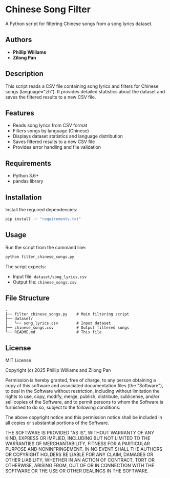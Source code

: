 # Chinese Song Filter

A Python script for filtering Chinese songs from a song lyrics dataset.

## Authors

- **Phillip Williams**
- **Zilong Pan**

## Description

This script reads a CSV file containing song lyrics and filters for Chinese songs (language="zh"). It provides detailed statistics about the dataset and saves the filtered results to a new CSV file.

## Features

- Reads song lyrics from CSV format
- Filters songs by language (Chinese)
- Displays dataset statistics and language distribution
- Saves filtered results to a new CSV file
- Provides error handling and file validation

## Requirements

- Python 3.6+
- pandas library

## Installation

Install the required dependencies:

```bash
pip install -r "requirements.txt"
```

## Usage

Run the script from the command line:

```bash
python filter_chinese_songs.py
```

The script expects:
- Input file: `dataset/song_lyrics.csv`
- Output file: `chinese_songs.csv`

## File Structure

```
.
├── filter_chinese_songs.py    # Main filtering script
├── dataset/
│   └── song_lyrics.csv        # Input dataset
├── chinese_songs.csv          # Output filtered songs
└── README.md                  # This file
```

## License

MIT License

Copyright (c) 2025 Phillip Williams and Zilong Pan

Permission is hereby granted, free of charge, to any person obtaining a copy
of this software and associated documentation files (the "Software"), to deal
in the Software without restriction, including without limitation the rights
to use, copy, modify, merge, publish, distribute, sublicense, and/or sell
copies of the Software, and to permit persons to whom the Software is
furnished to do so, subject to the following conditions:

The above copyright notice and this permission notice shall be included in all
copies or substantial portions of the Software.

THE SOFTWARE IS PROVIDED "AS IS", WITHOUT WARRANTY OF ANY KIND, EXPRESS OR
IMPLIED, INCLUDING BUT NOT LIMITED TO THE WARRANTIES OF MERCHANTABILITY,
FITNESS FOR A PARTICULAR PURPOSE AND NONINFRINGEMENT. IN NO EVENT SHALL THE
AUTHORS OR COPYRIGHT HOLDERS BE LIABLE FOR ANY CLAIM, DAMAGES OR OTHER
LIABILITY, WHETHER IN AN ACTION OF CONTRACT, TORT OR OTHERWISE, ARISING FROM,
OUT OF OR IN CONNECTION WITH THE SOFTWARE OR THE USE OR OTHER DEALINGS IN THE
SOFTWARE.